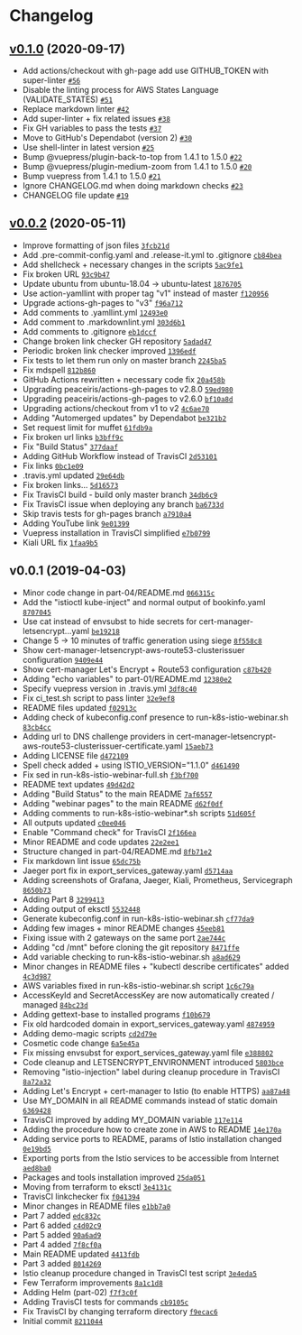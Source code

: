 # Changelog

## [v0.1.0](https://github.com/ruzickap/k8s-istio-webinar/compare/v0.0.2...v0.1.0) (2020-09-17)

- Add actions/checkout with gh-page add use GITHUB_TOKEN with super-linter [`#56`](https://github.com/ruzickap/k8s-istio-webinar/pull/56)
- Disable the linting process for AWS States Language (VALIDATE_STATES) [`#51`](https://github.com/ruzickap/k8s-istio-webinar/pull/51)
- Replace markdown linter [`#42`](https://github.com/ruzickap/k8s-istio-webinar/pull/42)
- Add super-linter + fix related issues [`#38`](https://github.com/ruzickap/k8s-istio-webinar/pull/38)
- Fix GH variables to pass the tests [`#37`](https://github.com/ruzickap/k8s-istio-webinar/pull/37)
- Move to GitHub's Dependabot (version 2) [`#30`](https://github.com/ruzickap/k8s-istio-webinar/pull/30)
- Use shell-linter in latest version [`#25`](https://github.com/ruzickap/k8s-istio-webinar/pull/25)
- Bump @vuepress/plugin-back-to-top from 1.4.1 to 1.5.0 [`#22`](https://github.com/ruzickap/k8s-istio-webinar/pull/22)
- Bump @vuepress/plugin-medium-zoom from 1.4.1 to 1.5.0 [`#20`](https://github.com/ruzickap/k8s-istio-webinar/pull/20)
- Bump vuepress from 1.4.1 to 1.5.0 [`#21`](https://github.com/ruzickap/k8s-istio-webinar/pull/21)
- Ignore CHANGELOG.md when doing markdown checks [`#23`](https://github.com/ruzickap/k8s-istio-webinar/pull/23)
- CHANGELOG file update [`#19`](https://github.com/ruzickap/k8s-istio-webinar/pull/19)

## [v0.0.2](https://github.com/ruzickap/k8s-istio-webinar/compare/v0.0.1...v0.0.2) (2020-05-11)

- Improve formatting of json files [`3fcb21d`](https://github.com/ruzickap/k8s-istio-webinar/commit/3fcb21d2e1aa4aa0a562d96bdc7a135c6f59988e)
- Add .pre-commit-config.yaml and .release-it.yml to .gitignore [`cb84bea`](https://github.com/ruzickap/k8s-istio-webinar/commit/cb84beacd363a3a058986f0a31e8b4026a35f867)
- Add shellcheck + necessary changes in the scripts [`5ac9fe1`](https://github.com/ruzickap/k8s-istio-webinar/commit/5ac9fe18ecf64837db90b61f3049e0fc62479e66)
- Fix broken URL [`93c9b47`](https://github.com/ruzickap/k8s-istio-webinar/commit/93c9b47b23f83ee7131aff4514f99507cb309785)
- Update ubuntu from ubuntu-18.04 -&gt; ubuntu-latest [`1876705`](https://github.com/ruzickap/k8s-istio-webinar/commit/18767058571b314d21caa3740112f9d4b82361e4)
- Use action-yamllint with proper tag "v1" instead of master [`f120956`](https://github.com/ruzickap/k8s-istio-webinar/commit/f12095665e42db53fa8e69179eb2868a2781c0d1)
- Upgrade actions-gh-pages to "v3" [`f96a712`](https://github.com/ruzickap/k8s-istio-webinar/commit/f96a7122a76d0d4e615f58678cf6da19d324b16d)
- Add comments to .yamllint.yml [`12493e0`](https://github.com/ruzickap/k8s-istio-webinar/commit/12493e043242c0b39e6a9b65b22027ed2f2baa34)
- Add comment to .markdownlint.yml [`303d6b1`](https://github.com/ruzickap/k8s-istio-webinar/commit/303d6b117013b22e20422699d1cea182432fa80a)
- Add comments to .gitignore [`eb1dccf`](https://github.com/ruzickap/k8s-istio-webinar/commit/eb1dccf8c905e7c9cc8f42ab75b1e7dff8c096db)
- Change broken link checker GH repository [`5adad47`](https://github.com/ruzickap/k8s-istio-webinar/commit/5adad4797f93adf0fff6dc5bff000abf13173f40)
- Periodic broken link checker improved [`1396edf`](https://github.com/ruzickap/k8s-istio-webinar/commit/1396edf47e8fe1857e66ba0f7e33e095cfaf5210)
- Fix tests to let them run only on master branch [`2245ba5`](https://github.com/ruzickap/k8s-istio-webinar/commit/2245ba589650fd526d5c7dbcd25e98c48624a5c1)
- Fix mdspell [`812b860`](https://github.com/ruzickap/k8s-istio-webinar/commit/812b8608ba35d70bc6aabcafcacf397c8a67751e)
- GitHub Actions rewritten + necessary code fix [`20a458b`](https://github.com/ruzickap/k8s-istio-webinar/commit/20a458bffc6d818424ad4da36ba74bb12711acb6)
- Upgrading peaceiris/actions-gh-pages to v2.8.0 [`59ed980`](https://github.com/ruzickap/k8s-istio-webinar/commit/59ed98064f3ca0bf73e2ab00e93caa8697e3d56b)
- Upgrading peaceiris/actions-gh-pages to v2.6.0 [`bf10a8d`](https://github.com/ruzickap/k8s-istio-webinar/commit/bf10a8dc3c1c70da04f369b464d0bd29cdb34f55)
- Upgrading actions/checkout from v1 to v2 [`4c6ae70`](https://github.com/ruzickap/k8s-istio-webinar/commit/4c6ae70d1c57e56549423ade5cf7224c06831cbc)
- Adding "Automerged updates" by Dependabot [`be321b2`](https://github.com/ruzickap/k8s-istio-webinar/commit/be321b2f0a956c548788f568a2326d9bfad2c619)
- Set request limit for muffet [`61fdb9a`](https://github.com/ruzickap/k8s-istio-webinar/commit/61fdb9ac81a49f60c60557b97999214da2f51483)
- Fix broken url links [`b3bff9c`](https://github.com/ruzickap/k8s-istio-webinar/commit/b3bff9c90196576b18d6721b26b64c6aa2d6ec5a)
- Fix "Build Status" [`377daaf`](https://github.com/ruzickap/k8s-istio-webinar/commit/377daaf1078ac3a3b1b2c2be04438617a10977b3)
- Adding GitHub Workflow instead of TravisCI [`2d53101`](https://github.com/ruzickap/k8s-istio-webinar/commit/2d531018e47959debc4363f9c60073620069dc46)
- Fix links [`0bc1e09`](https://github.com/ruzickap/k8s-istio-webinar/commit/0bc1e09eb0dc2d49119dc5f030c3b7601d9e0988)
- .travis.yml updated [`29e64db`](https://github.com/ruzickap/k8s-istio-webinar/commit/29e64dbe8737237e8887725defe0f4f9328744b4)
- Fix broken links... [`5d16573`](https://github.com/ruzickap/k8s-istio-webinar/commit/5d165734a3987bb7be3153db4b6e321f01331a4a)
- Fix TravisCI build - build only master branch [`34db6c9`](https://github.com/ruzickap/k8s-istio-webinar/commit/34db6c90b42e0706fba4d7cdfc338aef0e5fc48c)
- Fix TravisCI issue when deploying any branch [`ba6733d`](https://github.com/ruzickap/k8s-istio-webinar/commit/ba6733dc00d0b79baf9a21219371c3dad578ffef)
- Skip travis tests for gh-pages branch [`a7910a4`](https://github.com/ruzickap/k8s-istio-webinar/commit/a7910a4a64e9e3596876dd5aaa148eda108b1ab6)
- Adding YouTube link [`9e01399`](https://github.com/ruzickap/k8s-istio-webinar/commit/9e01399c328b199e6c5298cffa475930d6f4d3a2)
- Vuepress installation in TravisCI simplified [`e7b0799`](https://github.com/ruzickap/k8s-istio-webinar/commit/e7b0799ff0da31b97def1bad3673e837c4c262b0)
- Kiali URL fix [`1faa9b5`](https://github.com/ruzickap/k8s-istio-webinar/commit/1faa9b524f57c00d21422f043977f2cab181f752)

## v0.0.1 (2019-04-03)

- Minor code change in part-04/README.md [`066315c`](https://github.com/ruzickap/k8s-istio-webinar/commit/066315cca6792f063917b56a32fc04b6056ca793)
- Add the "istioctl kube-inject" and normal output of bookinfo.yaml [`8707045`](https://github.com/ruzickap/k8s-istio-webinar/commit/8707045cbddc74dbd082aa5a63c2fb6cd8dcd061)
- Use cat instead of envsubst to hide secrets for cert-manager-letsencrypt...yaml [`be19218`](https://github.com/ruzickap/k8s-istio-webinar/commit/be19218aa9b604a263107e7e9df650b2d84e6869)
- Change 5 -&gt; 10 minutes of traffic generation using siege [`8f558c8`](https://github.com/ruzickap/k8s-istio-webinar/commit/8f558c8f0011ebcf41f722a8d863919b935ad4ac)
- Show cert-manager-letsencrypt-aws-route53-clusterissuer configuration [`9409e44`](https://github.com/ruzickap/k8s-istio-webinar/commit/9409e44f228c2a9f46f07e259c57057f28fea0e5)
- Show cert-manager Let's Encrypt + Route53 configuration [`c87b420`](https://github.com/ruzickap/k8s-istio-webinar/commit/c87b4209d0fcafc7cde44d456499648c69e4250a)
- Adding "echo variables" to part-01/README.md [`12380e2`](https://github.com/ruzickap/k8s-istio-webinar/commit/12380e298e45b1550467232848af5a8845b94677)
- Specify vuepress version in .travis.yml [`3df8c40`](https://github.com/ruzickap/k8s-istio-webinar/commit/3df8c40a8fd2d150a5a03faf3dbd0d862704a3f5)
- Fix ci_test.sh script to pass linter [`32e9ef8`](https://github.com/ruzickap/k8s-istio-webinar/commit/32e9ef8ce545a9abe537a8eec51b360cce28dd33)
- README files updated [`f02913c`](https://github.com/ruzickap/k8s-istio-webinar/commit/f02913c622d624b9ab5f158c14dfd40eb8e55d84)
- Adding check of kubeconfig.conf presence to run-k8s-istio-webinar.sh [`83cb4cc`](https://github.com/ruzickap/k8s-istio-webinar/commit/83cb4cc33df7008ea23fe344b2d2889544d352db)
- Adding url to DNS challenge providers in cert-manager-letsencrypt-aws-route53-clusterissuer-certificate.yaml [`15aeb73`](https://github.com/ruzickap/k8s-istio-webinar/commit/15aeb730c10ba957da8795422cda68b3d0fb5128)
- Adding LICENSE file [`d472109`](https://github.com/ruzickap/k8s-istio-webinar/commit/d4721099e087ee3e445230a0c4afb97367c6ace6)
- Spell check added + using ISTIO_VERSION="1.1.0" [`d461490`](https://github.com/ruzickap/k8s-istio-webinar/commit/d4614900ffc573740c87ad8f8f7d5114b01093ac)
- Fix sed in run-k8s-istio-webinar-full.sh [`f3bf700`](https://github.com/ruzickap/k8s-istio-webinar/commit/f3bf700c4c4b56ad356adbc5a7f8f6478e7314c1)
- README text updates [`49d42d2`](https://github.com/ruzickap/k8s-istio-webinar/commit/49d42d2f37eb4e191e1e267385a89786a764ac82)
- Adding "Build Status" to the main README [`7af6557`](https://github.com/ruzickap/k8s-istio-webinar/commit/7af6557d6119ebb659f07c6d8008ca53ce6852b2)
- Adding "webinar pages" to the main README [`d62f0df`](https://github.com/ruzickap/k8s-istio-webinar/commit/d62f0df12af7f7f3949a4889920d01c6eb8ebc6c)
- Adding comments to run-k8s-istio-webinar*.sh scripts [`51d605f`](https://github.com/ruzickap/k8s-istio-webinar/commit/51d605f253481a0aef81a2e30a409b75e0f05dad)
- All outputs updated [`c0ee046`](https://github.com/ruzickap/k8s-istio-webinar/commit/c0ee046b9453fa44a8ed8e2172ce79a79210364d)
- Enable "Command check" for TravisCI [`2f166ea`](https://github.com/ruzickap/k8s-istio-webinar/commit/2f166eadc75fca8506579b654a5e452744591774)
- Minor README and code updates [`22e2ee1`](https://github.com/ruzickap/k8s-istio-webinar/commit/22e2ee12a28ac2394194176f3303312a77198c51)
- Structure changed in part-04/README.md [`8fb71e2`](https://github.com/ruzickap/k8s-istio-webinar/commit/8fb71e22dadc6d22fa524bfdee6481a10332b910)
- Fix markdown lint issue [`65dc75b`](https://github.com/ruzickap/k8s-istio-webinar/commit/65dc75b5a68acb524a796981fd637f680e61fbde)
- Jaeger port fix in export_services_gateway.yaml [`d5714aa`](https://github.com/ruzickap/k8s-istio-webinar/commit/d5714aa0a2676639935a2476c058b3899eb0b6b4)
- Adding screenshots of Grafana, Jaeger, Kiali, Prometheus, Servicegraph [`8650b73`](https://github.com/ruzickap/k8s-istio-webinar/commit/8650b7356d3c9dbcc5aa8844d89f05257e80ae64)
- Adding Part 8 [`3299413`](https://github.com/ruzickap/k8s-istio-webinar/commit/32994130ded1682fe63a9ec442691191c597b17d)
- Adding output of eksctl [`5532448`](https://github.com/ruzickap/k8s-istio-webinar/commit/5532448a181342180e24f730d647213769cfea03)
- Generate kubeconfig.conf in run-k8s-istio-webinar.sh [`cf77da9`](https://github.com/ruzickap/k8s-istio-webinar/commit/cf77da9232b0393a95c496eccde54d35c735402f)
- Adding few images + minor README changes [`45eeb81`](https://github.com/ruzickap/k8s-istio-webinar/commit/45eeb818e7c978374a3d25a2b04083a361f440a4)
- Fixing issue with 2 gateways on the same port [`2ae744c`](https://github.com/ruzickap/k8s-istio-webinar/commit/2ae744ce1e08e0ef9a4e3e76f0ae2746e9ceab42)
- Adding "cd /mnt" before cloning the git repository [`8471ffe`](https://github.com/ruzickap/k8s-istio-webinar/commit/8471ffe1f55619bb8e01795fe41d5e5d62f384c0)
- Add variable checking to run-k8s-istio-webinar.sh [`a8ad629`](https://github.com/ruzickap/k8s-istio-webinar/commit/a8ad6296e29700c15d08dfeae253403817337a02)
- Minor changes in README files + "kubectl describe certificates" added [`4c3d987`](https://github.com/ruzickap/k8s-istio-webinar/commit/4c3d987e53c26813fd2c1cafbc5967e0a5d368cc)
- AWS variables fixed in run-k8s-istio-webinar.sh script [`1c6c79a`](https://github.com/ruzickap/k8s-istio-webinar/commit/1c6c79abfce6cd52573ffcc83256b57e07a57430)
- AccessKeyId and SecretAccessKey are now automatically created / managed [`84bc23d`](https://github.com/ruzickap/k8s-istio-webinar/commit/84bc23de5509dc63f8d472aa6c9dccbd42037b9f)
- Adding gettext-base to installed programs [`f10b679`](https://github.com/ruzickap/k8s-istio-webinar/commit/f10b679ed098642d76301eefe906073f1a5156b0)
- Fix old hardcoded domain in export_services_gateway.yaml [`4874959`](https://github.com/ruzickap/k8s-istio-webinar/commit/48749590df809c6a5a36683a2202ea6fdbe74007)
- Adding demo-magic scripts [`cd2d79e`](https://github.com/ruzickap/k8s-istio-webinar/commit/cd2d79e32be04ac3ea7c2db902c087cfdd084e5d)
- Cosmetic code change [`6a5e45a`](https://github.com/ruzickap/k8s-istio-webinar/commit/6a5e45aa225e2ffbabb2a83d21bbc5e3da08843a)
- Fix missing envsubst for export_services_gateway.yaml file [`e388802`](https://github.com/ruzickap/k8s-istio-webinar/commit/e38880200044bf25595507cf2c8499b34e72e8eb)
- Code cleanup and LETSENCRYPT_ENVIRONMENT introduced [`5803bce`](https://github.com/ruzickap/k8s-istio-webinar/commit/5803bce60ef176a59fd96da67081231a68b840e4)
- Removing "istio-injection" label during cleanup procedure in TravisCI [`8a72a32`](https://github.com/ruzickap/k8s-istio-webinar/commit/8a72a3262d34c868d10380f27df2e2e286e47ff0)
- Adding Let's Encrypt + cert-manager to Istio (to enable HTTPS) [`aa87a48`](https://github.com/ruzickap/k8s-istio-webinar/commit/aa87a489fc9af1dc695fb8eaf117d4e43ff0eb89)
- Use MY_DOMAIN in all README commands instead of static domain [`6369428`](https://github.com/ruzickap/k8s-istio-webinar/commit/6369428f5fc9bb64cc6de379e1a398718849fa99)
- TravisCI improved by adding MY_DOMAIN variable [`117e114`](https://github.com/ruzickap/k8s-istio-webinar/commit/117e1146e3a44f259a1502d326f5d32108544215)
- Adding the procedure how to create zone in AWS to README [`14e170a`](https://github.com/ruzickap/k8s-istio-webinar/commit/14e170a299f10063735e6d6e10a3b24a2e6fc586)
- Adding service ports to README, params of Istio installation changed [`0e19bd5`](https://github.com/ruzickap/k8s-istio-webinar/commit/0e19bd53de89dd700ca17936df16f9a4bc0aabed)
- Exporting ports from the Istio services to be accessible from Internet [`aed8ba0`](https://github.com/ruzickap/k8s-istio-webinar/commit/aed8ba02187c828ef2a81190c93bdd858e919888)
- Packages and tools installation improved [`25da051`](https://github.com/ruzickap/k8s-istio-webinar/commit/25da051cc8387762bd5599da85502d4efddbd2da)
- Moving from terraform to eksctl [`3e4131c`](https://github.com/ruzickap/k8s-istio-webinar/commit/3e4131ccf3d23739a12b5d57c356b756ab16d25e)
- TravisCI linkchecker fix [`f041394`](https://github.com/ruzickap/k8s-istio-webinar/commit/f04139457c40a9b6c825562e28de0d759c472788)
- Minor changes in README files [`e1bb7a0`](https://github.com/ruzickap/k8s-istio-webinar/commit/e1bb7a09f3d61ef5ac566843c4225e6fe2061c5f)
- Part 7 added [`edc832c`](https://github.com/ruzickap/k8s-istio-webinar/commit/edc832c49dfe9cc66d377187d02c6b275b6e7e05)
- Part 6 added [`c4d02c9`](https://github.com/ruzickap/k8s-istio-webinar/commit/c4d02c986704a651738aeb67770798cb2f67ed00)
- Part 5 added [`90a6ad9`](https://github.com/ruzickap/k8s-istio-webinar/commit/90a6ad9306f6b6503f9a582f58372223d90642ac)
- Part 4 added [`7f8cf0a`](https://github.com/ruzickap/k8s-istio-webinar/commit/7f8cf0a9c01b8e7c80da3b29cd17ac77b0aacfd0)
- Main README updated [`4413fdb`](https://github.com/ruzickap/k8s-istio-webinar/commit/4413fdbdcb3e797a62ae58a2875919d042bea1e6)
- Part 3 added [`8014269`](https://github.com/ruzickap/k8s-istio-webinar/commit/8014269035eb19708ac95977f0632d6da2f951cb)
- Istio cleanup procedure changed in TravisCI test script [`3e4eda5`](https://github.com/ruzickap/k8s-istio-webinar/commit/3e4eda5ce7bf312162e2f8502116742a839fa0ad)
- Few Terraform improvements [`8a1c1d8`](https://github.com/ruzickap/k8s-istio-webinar/commit/8a1c1d8196471086bafa8f1bb4e4bb5e6c95c556)
- Adding Helm (part-02) [`f7f3c0f`](https://github.com/ruzickap/k8s-istio-webinar/commit/f7f3c0fb56b03401e41719669e65f1a1e9a602e4)
- Adding TravisCI tests for commands [`cb9105c`](https://github.com/ruzickap/k8s-istio-webinar/commit/cb9105cf26cbfa0a80d2179ab12dbae55ba07589)
- Fix TravisCI by changing terraform directory [`f9ecac6`](https://github.com/ruzickap/k8s-istio-webinar/commit/f9ecac63056a4a5262d9a41cc8e8fb08fb9c2899)
- Initial commit [`8211044`](https://github.com/ruzickap/k8s-istio-webinar/commit/8211044387f221a14dc2ebd1c8b8de68ec9426ec)
